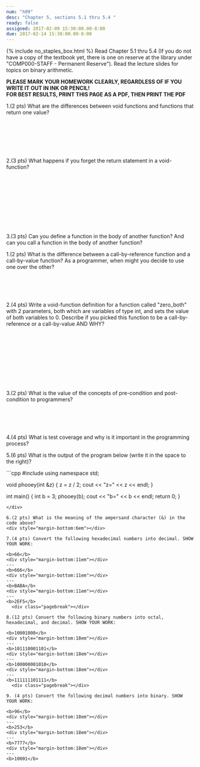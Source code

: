 ```yaml
---
num: "h09"
desc: "Chapter 5, sections 5.1 thru 5.4 "
ready: false
assigned: 2017-02-09 15:30:00.00-8:00
due: 2017-02-14 15:30:00.00-8:00
---
```

{% include no_staples_box.html %}
Read Chapter 5.1 thru 5.4 (If you do not have a copy of the textbook yet, there is one on reserve at the library under "COMP000-STAFF - Permanent Reserve"). Read the lecture slides for topics on binary arithmetic.

<b>PLEASE MARK YOUR HOMEWORK CLEARLY, REGARDLESS OF IF YOU WRITE IT OUT IN INK OR PENCIL!<br/>
FOR BEST RESULTS, PRINT THIS PAGE AS A PDF, THEN PRINT THE PDF</b>

1.(2 pts) What are the differences between void functions and functions that return one value?
<div style="margin-bottom:8em"></div>

2.(3 pts) What happens if you forget the return statement in a void-function?
<div style="margin-bottom:12em"></div>

3.(3 pts) Can you define a function in the body of another function? And can you call a function in the body of another function?
  <div class="pagebreak"></div>

1.(2 pts) What is the difference between a call-by-reference function and a call-by-value function? As a programmer, when might you decide to use one over the other?
<div style="margin-bottom:6em"></div>

2.(4 pts) Write a void-function definition for a function called "zero_both" with 2 parameters, both which are variables of type int, and sets the value of both variables to 0. Describe if you picked this function to be a call-by-reference or a call-by-value AND WHY?
<div style="margin-bottom:12em"></div>

3.(2 pts) What is the value of the concepts of pre-condition and post-condition to programmers?
<div style="margin-bottom:6em"></div>

4.(4 pts) What is test coverage and why is it important in the programming process? 
  <div class="pagebreak"></div>

5.(6 pts) What is the output of the program below (write it in the space to the right)?

<div markdown="1">
```cpp
#include <iostream>
using namespace std;

void phooey(int &z) {
	z = z / 2;
	cout << "z=" << z << endl; 
	}

int main() {
	int b = 3;
	phooey(b);
	cout << "b=" << b << endl; 
	return 0;
	}
```
</div>

6.(2 pts) What is the meaning of the ampersand character (&) in the code above?
<div style="margin-bottom:6em"></div>

7.(4 pts) Convert the following hexadecimal numbers into decimal. SHOW YOUR WORK:

<b>66</b>
<div style="margin-bottom:11em"></div>
---
<b>666</b>
<div style="margin-bottom:11em"></div>
---
<b>BABA</b>
<div style="margin-bottom:11em"></div>
---
<b>2EF5</b>
  <div class="pagebreak"></div>

8.(12 pts) Convert the following binary numbers into octal, hexadecimal, and decimal. SHOW YOUR WORK:

<b>10001000</b>
<div style="margin-bottom:18em"></div>
---
<b>101110001101</b>
<div style="margin-bottom:18em"></div>
---
<b>100000001010</b>
<div style="margin-bottom:18em"></div>
---
<b>111111101111</b>
  <div class="pagebreak"></div>

9. (4 pts) Convert the following decimal numbers into binary. SHOW YOUR WORK:

<b>96</b>
<div style="margin-bottom:18em"></div>
---
<b>253</b>
<div style="margin-bottom:18em"></div>
---
<b>7777</b>
<div style="margin-bottom:18em"></div>
---
<b>10001</b>

